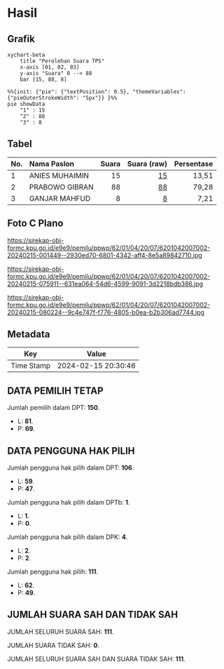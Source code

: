 # Hasil

## Grafik

```mermaid
xychart-beta
    title "Perolehan Suara TPS"
    x-axis [01, 02, 03]
    y-axis "Suara" 0 --> 88
    bar [15, 88, 8]
```

```mermaid
%%{init: {"pie": {"textPosition": 0.5}, "themeVariables": {"pieOuterStrokeWidth": "5px"}} }%%
pie showData
    "1" : 15
    "2" : 88
    "3" : 8
```

## Tabel

| No. | Nama Paslon    | Suara | Suara (raw) | Persentase |
|:--- |:-------------- | -----:| -----------:| ----------:|
| 1   | ANIES MUHAIMIN | 15    | [15][p-1]   | 13,51      |
| 2   | PRABOWO GIBRAN | 88    | [88][p-2]   | 79,28      |
| 3   | GANJAR MAHFUD  | 8     | [8][p-3]    | 7,21       |


[p-1]: https://github.com/gigit-pemilu/pemilu-2024-62-kalimantan-tengah/blob/main/pilpres/hitung-suara/sub/62-kalimantan-tengah/sub/01-kotawaringin-barat/sub/04-arut-utara/sub/2007-penyombaan/sub/002-tps/sub/paslon-1.txt
[p-2]: https://github.com/gigit-pemilu/pemilu-2024-62-kalimantan-tengah/blob/main/pilpres/hitung-suara/sub/62-kalimantan-tengah/sub/01-kotawaringin-barat/sub/04-arut-utara/sub/2007-penyombaan/sub/002-tps/sub/paslon-2.txt
[p-3]: https://github.com/gigit-pemilu/pemilu-2024-62-kalimantan-tengah/blob/main/pilpres/hitung-suara/sub/62-kalimantan-tengah/sub/01-kotawaringin-barat/sub/04-arut-utara/sub/2007-penyombaan/sub/002-tps/sub/paslon-3.txt

## Foto C Plano

https://sirekap-obj-formc.kpu.go.id/e9e9/pemilu/ppwp/62/01/04/20/07/6201042007002-20240215-001449--2930ed70-6801-4342-aff4-8e5a89842710.jpg

https://sirekap-obj-formc.kpu.go.id/e9e9/pemilu/ppwp/62/01/04/20/07/6201042007002-20240215-075911--631ea064-54d6-4599-9091-3d2218bdb386.jpg

https://sirekap-obj-formc.kpu.go.id/e9e9/pemilu/ppwp/62/01/04/20/07/6201042007002-20240215-080224--9c4e747f-f776-4805-b0ea-b2b306ad7744.jpg


## Metadata

| Key        | Value               |
| ---------- | ------------------- |
| Time Stamp | 2024-02-15 20:30:46 |


## DATA PEMILIH TETAP

Jumlah pemilih dalam DPT: **150**.
 * L: **81**.
 * P: **69**.

## DATA PENGGUNA HAK PILIH

Jumlah pengguna hak pilih dalam DPT: **106**.
 * L: **59**.
 * P: **47**.

Jumlah pengguna hak pilih dalam DPTb: **1**.
 * L: **1**.
 * P: **0**.

Jumlah pengguna hak pilih dalam DPK: **4**.
 * L: **2**.
 * P: **2**.

Jumlah pengguna hak pilih: **111**.
 * L: **62**.
 * P: **49**.

## JUMLAH SUARA SAH DAN TIDAK SAH

JUMLAH SELURUH SUARA SAH: **111**.

JUMLAH SUARA TIDAK SAH: **0**.

JUMLAH SELURUH SUARA SAH DAN SUARA TIDAK SAH: **111**.


